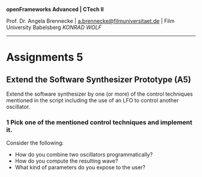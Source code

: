 <!-- ---  
title: openFrameworks Advanced
author: Angela Brennecke
affiliation: Film University Babelsberg KONRAD WOLF
date: Winter term 2019/20
---   -->
**openFrameworks Advanced | CTech II**

Prof. Dr. Angela Brennecke | a.brennecke@filmuniversitaet.de | Film University Babelsberg *KONRAD WOLF*

---

# Assignments 5

## Extend the Software Synthesizer Prototype (A5) 

Extend the software synthesizer by one (or more) of the control techniques mentioned in the script including the use of an LFO to control another oscillator.

### 1 Pick one of the mentioned control techniques and implement it.

Consider the following:

- How do you combine two oscillators programmatically?
- How do you compute the resulting wave?
- What kind of parameters do you expose to the user?
